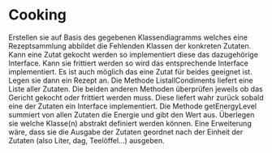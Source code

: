 # Cooking

Erstellen sie auf Basis des gegebenen Klassendiagramms welches eine Rezeptsammlung abbildet die Fehlenden Klassen der konkreten Zutaten. 
Kann eine Zutat gekocht werden so implementiert diese das dazugehörige Interface. 
Kann sie frittiert werden so wird das entsprechende Interface implementiert. 
Es ist auch möglich das eine Zutat für beides geeignet ist.
Legen sie dann ein Rezept an. Die Methode ListallCondiments liefert eine Liste aller Zutaten. 
Die beiden anderen Methoden überprüfen jeweils ob das Gericht gekocht oder frittiert werden muss. 
Diese liefert wahr zurück sobald eine der Zutaten ein Interface implementiert.
Die Methode getEnergyLevel summiert von allen Zutaten die Energie und gibt den Wert aus. 
Überlegen sie welche Klasse(n) abstrakt definiert werden können.
Eine Erweiterung wäre, dass sie die Ausgabe der Zutaten geordnet nach der Einheit der Zutaten (also Liter, dag, Teelöffel...) ausgeben.

